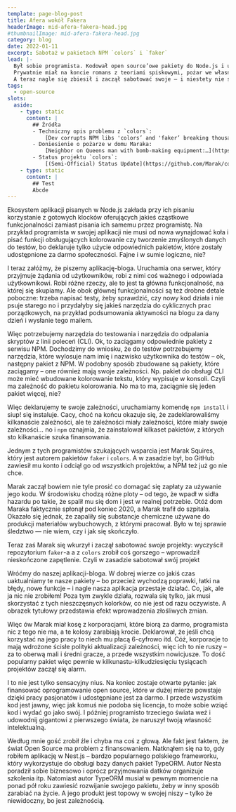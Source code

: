 ```yaml
---
template: page-blog-post
title: Afera wokół Fakera
headerImage: mid-afera-fakera-head.jpg
#thumbnailImage: mid-afera-fakera-head.jpg
category: blog
date: 2022-01-11
excerpt: Sabotaż w pakietach NPM `colors` i `faker`
lead: |-
  Był sobie programista. Kodował open source’owe pakiety do Node.js i udostępniał je społeczności przez zwykłe kanały (GitHub, NPM). 
  Prywatnie miał na koncie romans z teoriami spiskowymi, pożar we własnym mieszkaniu i śledztwo w kierunku terroryzmu ale swoje robił. 
  A teraz nagle się zbiesił i zaczął sabotować swoje – i niestety nie swoje – projekty.
tags:
  - open-source
slots:
  aside:
    - type: static
      content: |
        ## Źródła
        - Techniczny opis problemu z `colors`: 
            [Dev corrupts NPM libs 'colors’ and 'faker’ breaking thousands of apps](https://www.bleepingcomputer.com/news/security/dev-corrupts-npm-libs-colors-and-faker-breaking-thousands-of-apps/)
        - Doniesienie o pożarze w domu Maraka: 
            [Neighbor on Queens man with bomb-making equipment:…](https://abc7ny.com/suspicious-package-queens-astoria-fire/6425363/)
        - Status projektu `colors`: 
            [(Semi-Official) Status Update](https://github.com/Marak/colors.js/issues/317)
    - type: static
      content: |
        ## Test
        Abcde
---
```


Ekosystem aplikacji pisanych w Node.js zakłada przy ich pisaniu korzystanie z gotowych klocków oferujących jakieś cząstkowe funkcjonalności zamiast pisania ich samemu przez programistę. Na przykład programista w swojej aplikacji nie musi od nowa wynajdować koła i pisać funkcji obsługujących kolorowanie czy tworzenie zmyślonych danych do testów, bo deklaruje tylko użycie odpowiednich pakietów, które zostały udostępnione za darmo społeczności. Fajne i w sumie logiczne, nie?

I teraz załóżmy, że piszemy aplikację-bloga. Uruchamia ona serwer, który przyjmuje żądania od użytkowników, robi z nimi coś ważnego i odpowiada użytkownikowi. Robi różne rzeczy, ale to jest ta główna funkcjonalność, na której się skupiamy. Ale obok głównej funkcjonalności są też drobne detale poboczne: trzeba napisać testy, żeby sprawdzić, czy nowy kod działa i nie psuje starego no i przydałyby się jakieś narzędzia do cyklicznych prac porządkowych, na przykład podsumowania aktywności na blogu za dany dzień i wysłanie tego mailem.

Więc potrzebujemy narzędzia do testowania i narzędzia do odpalania skryptów z linii poleceń (CLI). Ok, to zaciągamy odpowiednie pakiety z serwisu NPM. Dochodzimy do wniosku, że do testów potrzebujemy narzędzia, które wylosuje nam imię i nazwisko użytkownika do testów – ok, następny pakiet z NPM. W podobny sposób zbudowane są pakiety, które zaciągamy – one również mają swoje zależności. Np. pakiet do obsługi CLI może mieć wbudowane kolorowanie tekstu, który wypisuje w konsoli. Czyli ma zależność do pakietu kolorowania. No ma to ma, zaciągnie się jeden pakiet więcej, nie?

Więc deklarujemy te swoje zależności, uruchamiamy komendę `npm install` i siup! się instaluje. Cacy, choć na końcu okazuje się, że zadeklarowaliśmy kilkanaście zależności, ale te zależności miały zależności, które miały swoje zależności… no i `npm` oznajmia, że zainstalował kilkaset pakietów, z których sto kilkanaście szuka finansowania.

Jednym z tych programistów szukających wsparcia jest Marak Squires, który jest autorem pakietów `faker` i `colors`. A w zasadzie był, bo GitHub zawiesił mu konto i odciął go od wszystkich projektów, a NPM też już go nie chce.

Marak zaczął bowiem nie tyle prosić co domagać się zapłaty za używanie jego kodu. W środowisku chodzą różne ploty – od tego, że wpadł w sidła hazardu po takie, że spalił mu się dom i jest w realnej potrzebie. Otóż dom Maraka faktycznie spłonął pod koniec 2020, a Marak trafił do szpitala. Okazało się jednak, że zapaliły się substancje chemiczne używane do produkcji materiałów wybuchowych, z którymi pracował. Było w tej sprawie śledztwo — nie wiem, czy i jak się skończyło.

Teraz zaś Marak się wkurzył i zaczął sabotować swoje projekty: wyczyścił repozytorium `faker`-a a z `colors` zrobił coś gorszego – wprowadził nieskończone zapętlenie. Czyli w zasadzie sabotował swój projekt

Wróćmy do naszej aplikacji-bloga. W dobrej wierze co jakiś czas uaktualniamy te nasze pakiety – bo przecież wychodzą poprawki, łatki na błędy, nowe funkcje – i nagle nasza aplikacja przestaje działać. Co, jak, ale ja nic nie zrobiłem! Poza tym zwykle działa, rozwala się tylko, jak musi skorzystać z tych nieszczęsnych kolorków, co nie jest od razu oczywiste. A obrazek tytułowy przedstawia efekt wprowadzenia złośliwych zmian.

Więc ów Marak miał kosę z korporacjami, które biorą za darmo, programista nic z tego nie ma, a te kolosy zarabiają krocie. Deklarował, że jeśli chcą korzystać na jego pracy to niech mu płacą 6-cyfrowo itd. Cóż, korporacje to mają wdrożone ścisłe polityki aktualizacji zależności, więc ich to nie ruszy – za to oberwą mali i średni gracze, a przede wszystkim nowicjusze. To dość popularny pakiet więc pewnie w kilkunastu-kilkudziesięciu tysiącach projektów zaczął się alarm.

I to nie jest tylko sensacyjny nius. Na koniec zostaje otwarte pytanie: jak finansować oprogramowanie open source, które w dużej mierze powstaje dzięki pracy pasjonatów i udostępniane jest za darmo. I przede wszystkim kod jest jawny, więc jak komuś nie podoba się licencja, to może sobie wziąć kod i wydać go jako swój. I później programisto trzeciego świata weź i udowodnij gigantowi z pierwszego świata, że naruszył twoją własność intelektualną.

Według mnie gość zrobił źle i chyba ma coś z głową. Ale fakt jest faktem, że świat Open Source ma problem z finansowaniem. Natknąłem się na to, gdy robiłem aplikację w Nest.js – bardzo popularnego polskiego frameworku, który wykorzystuje do obsługi bazy danych pakiet TypeORM. Autor Nesta poradził sobie biznesowo i oprócz przyjmowania datków organizuje szkolenia itp. Natomiast autor TypeORM musiał w pewnym momencie na ponad pół roku zawiesić rozwijanie swojego pakietu, żeby w inny sposób zarabiać na życie. A jego produkt jest topowy w swojej niszy – tylko że niewidoczny, bo jest zależnością.
